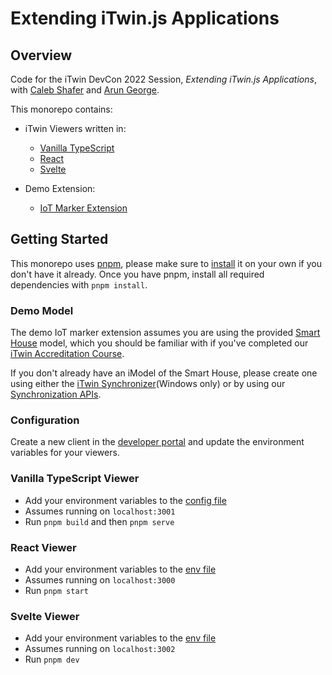 # Extending iTwin.js Applications

## Overview

Code for the iTwin DevCon 2022 Session, _Extending iTwin.js Applications_, with [Caleb Shafer](https://github.com/calebmshafer) and [Arun George](https://github.com/aruniverse).

This monorepo contains: 

- iTwin Viewers written in:
  - [Vanilla TypeScript](./ts-viewer/)
  - [React](./react-viewer/)
  - [Svelte](./svelte-viewer/)

- Demo Extension:
  - [IoT Marker Extension](./iot-marker-extension/)


## Getting Started

This monorepo uses [pnpm](https://pnpm.io), please make sure to [install](https://pnpm.io/installation) it on your own if you don't have it already. Once you have pnpm, install all required dependencies with `pnpm install`.

### Demo Model

The demo IoT marker extension assumes you are using the provided [Smart House](./House_Model.dgn) model, which you should be familiar with if you've completed our [iTwin Accreditation Course](https://developer.bentley.com/accreditation/).

If you don't already have an iModel of the Smart House, please create one using either the [iTwin Synchronizer](https://www.bentley.com/en/resources/itwin-synchronizer)(Windows only) or by using our [Synchronization APIs](https://developer.bentley.com/apis/synchronization/tutorials/).


### Configuration

Create a new client in the [developer portal](https://developer.bentley.com/register/) and update the environment variables for your viewers.

### Vanilla TypeScript Viewer

- Add your environment variables to the [config file](./ts-viewer/public/config.json)
- Assumes running on `localhost:3001`
- Run `pnpm build` and then `pnpm serve`

### React Viewer

- Add your environment variables to the [env file](./react-viewer/.env)
- Assumes running on `localhost:3000`
- Run `pnpm start`

### Svelte Viewer

- Add your environment variables to the [env file](./svelte-viewer/.env)
- Assumes running on `localhost:3002`
- Run `pnpm dev`
